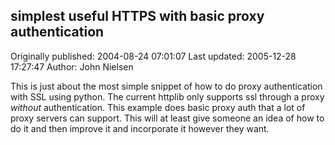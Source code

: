 ## simplest useful HTTPS with basic proxy authentication 
Originally published: 2004-08-24 07:01:07 
Last updated: 2005-12-28 17:27:47 
Author: John Nielsen 
 
This is just about the most simple snippet of how to do proxy authentication with SSL using python. The current httplib only supports ssl through a proxy _without_ authentication. This example does basic proxy auth that a lot of proxy servers can support. This will at least give someone an idea of how to do it and then improve it and incorporate it however they want.
